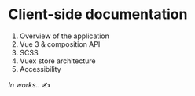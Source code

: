 # Client-side documentation

1. Overview of the application
2. Vue 3 & composition API
3. SCSS
4. Vuex store architecture
5. Accessibility



*In works..* ✍️

